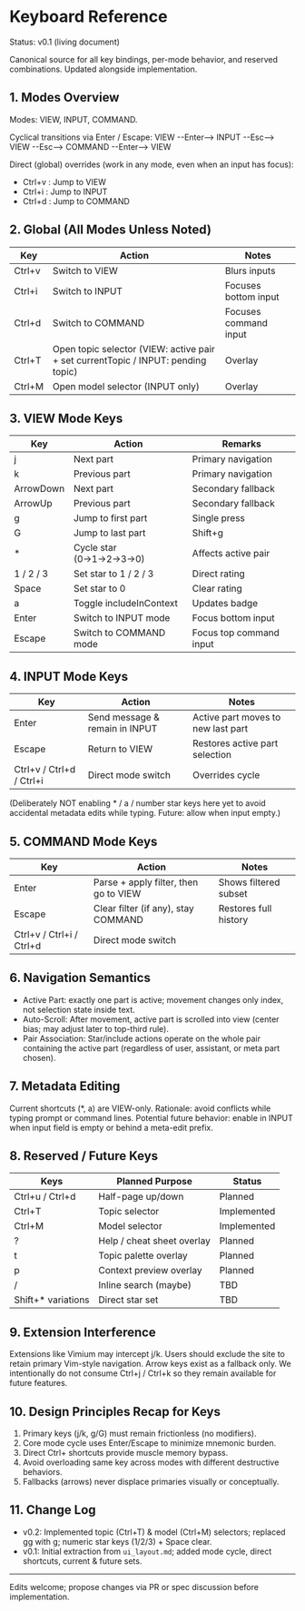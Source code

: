 # Keyboard Reference

Status: v0.1 (living document)

Canonical source for all key bindings, per-mode behavior, and reserved combinations. Updated alongside implementation.

## 1. Modes Overview
Modes: VIEW, INPUT, COMMAND.

Cyclical transitions via Enter / Escape:
VIEW --Enter--> INPUT --Esc--> VIEW --Esc--> COMMAND --Enter--> VIEW

Direct (global) overrides (work in any mode, even when an input has focus):
- Ctrl+v : Jump to VIEW
- Ctrl+i : Jump to INPUT
- Ctrl+d : Jump to COMMAND

## 2. Global (All Modes Unless Noted)
| Key | Action | Notes |
|-----|--------|-------|
| Ctrl+v | Switch to VIEW | Blurs inputs |
| Ctrl+i | Switch to INPUT | Focuses bottom input |
| Ctrl+d | Switch to COMMAND | Focuses command input |
| Ctrl+T | Open topic selector (VIEW: active pair + set currentTopic / INPUT: pending topic) | Overlay |
| Ctrl+M | Open model selector (INPUT only) | Overlay |

## 3. VIEW Mode Keys
| Key | Action | Remarks |
|-----|--------|---------|
| j | Next part | Primary navigation |
| k | Previous part | Primary navigation |
| ArrowDown | Next part | Secondary fallback |
| ArrowUp | Previous part | Secondary fallback |
| g | Jump to first part | Single press |
| G | Jump to last part | Shift+g |
| * | Cycle star (0→1→2→3→0) | Affects active pair |
| 1 / 2 / 3 | Set star to 1 / 2 / 3 | Direct rating |
| Space | Set star to 0 | Clear rating |
| a | Toggle includeInContext | Updates badge |
| Enter | Switch to INPUT mode | Focus bottom input |
| Escape | Switch to COMMAND mode | Focus top command input |

## 4. INPUT Mode Keys
| Key | Action | Notes |
|-----|--------|-------|
| Enter | Send message & remain in INPUT | Active part moves to new last part |
| Escape | Return to VIEW | Restores active part selection |
| Ctrl+v / Ctrl+d / Ctrl+i | Direct mode switch | Overrides cycle |

(Deliberately NOT enabling * / a / number star keys here yet to avoid accidental metadata edits while typing. Future: allow when input empty.)

## 5. COMMAND Mode Keys
| Key | Action | Notes |
|-----|--------|-------|
| Enter | Parse + apply filter, then go to VIEW | Shows filtered subset |
| Escape | Clear filter (if any), stay COMMAND | Restores full history |
| Ctrl+v / Ctrl+i / Ctrl+d | Direct mode switch | |

## 6. Navigation Semantics
- Active Part: exactly one part is active; movement changes only index, not selection state inside text.
- Auto-Scroll: After movement, active part is scrolled into view (center bias; may adjust later to top-third rule).
- Pair Association: Star/include actions operate on the whole pair containing the active part (regardless of user, assistant, or meta part chosen).

## 7. Metadata Editing
Current shortcuts (*, a) are VIEW-only. Rationale: avoid conflicts while typing prompt or command lines. Potential future behavior: enable in INPUT when input field is empty or behind a meta-edit prefix.

## 8. Reserved / Future Keys
| Keys | Planned Purpose | Status |
|------|------------------|--------|
| Ctrl+u / Ctrl+d | Half-page up/down | Planned |
| Ctrl+T | Topic selector | Implemented |
| Ctrl+M | Model selector | Implemented |
| ? | Help / cheat sheet overlay | Planned |
| t | Topic palette overlay | Planned |
| p | Context preview overlay | Planned |
| / | Inline search (maybe) | TBD |
| Shift+* variations | Direct star set | TBD |

## 9. Extension Interference
Extensions like Vimium may intercept j/k. Users should exclude the site to retain primary Vim-style navigation. Arrow keys exist as a fallback only. We intentionally do not consume Ctrl+j / Ctrl+k so they remain available for future features.

## 10. Design Principles Recap for Keys
1. Primary keys (j/k, g/G) must remain frictionless (no modifiers).
2. Core mode cycle uses Enter/Escape to minimize mnemonic burden.
3. Direct Ctrl+<mode-initial> shortcuts provide muscle memory bypass.
4. Avoid overloading same key across modes with different destructive behaviors.
5. Fallbacks (arrows) never displace primaries visually or conceptually.

## 11. Change Log
- v0.2: Implemented topic (Ctrl+T) & model (Ctrl+M) selectors; replaced gg with g; numeric star keys (1/2/3) + Space clear.
- v0.1: Initial extraction from `ui_layout.md`; added mode cycle, direct shortcuts, current & future sets.

---
Edits welcome; propose changes via PR or spec discussion before implementation.
